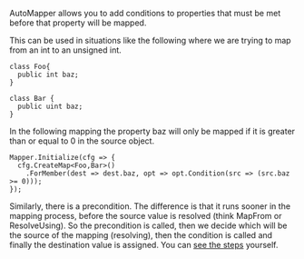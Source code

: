 AutoMapper allows you to add conditions to properties that must be met before that property will be mapped. 

This can be used in situations like the following where we are trying to map from an int to an unsigned int.
````
class Foo{
  public int baz;
}

class Bar { 
  public uint baz; 
}
````
In the following mapping the property baz will only be mapped if it is greater than or equal to 0 in the source object.
````
Mapper.Initialize(cfg => {
  cfg.CreateMap<Foo,Bar>()
    .ForMember(dest => dest.baz, opt => opt.Condition(src => (src.baz >= 0))); 
});
````

Similarly, there is a precondition. The difference is that it runs sooner in the mapping process, before the source value is resolved (think MapFrom or ResolveUsing). So the precondition is called, then we decide which will be the source of the mapping (resolving), then the condition is called and finally the destination value is assigned. You can [see the steps](https://github.com/AutoMapper/AutoMapper/wiki/Understanding-your-mapping) yourself.